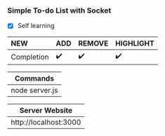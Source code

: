 ### Simple To-do List with Socket

- [x] Self learning



NEW | ADD | REMOVE | HIGHLIGHT
:------------ | :-------------| :-------------| :-------------
Completion| :heavy_check_mark: |  :heavy_check_mark: | :heavy_check_mark:

| Commands |
| ---------------------|
|node server.js|

| Server Website|
| ---------------------|
|http://localhost:3000|
